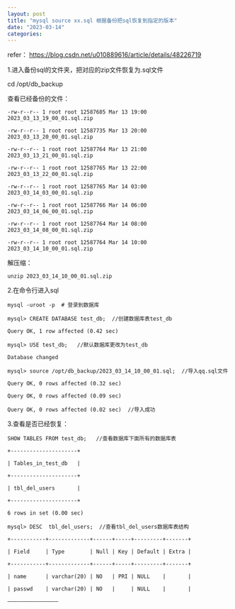 ```yaml
---
layout: post
title: "mysql source xx.sql 根据备份把sql恢复到指定的版本"
date: "2023-03-14"
categories: 
---
```

<p>refer： <a href="https://blog.csdn.net/u010889616/article/details/48226719">https://blog.csdn.net/u010889616/article/details/48226719</a></p>

<p>1.进入备份sql的文件夹，把对应的zip文件恢复为.sql文件</p>

<p>cd /opt/db_backup</p>

<p>查看已经备份的文件：</p>

<pre>
<code>-rw-r--r-- 1 root root 12587685 Mar 13 19:00 2023_03_13_19_00_01.sql.zip

-rw-r--r-- 1 root root 12587735 Mar 13 20:00 2023_03_13_20_00_01.sql.zip

-rw-r--r-- 1 root root 12587764 Mar 13 21:00 2023_03_13_21_00_01.sql.zip

-rw-r--r-- 1 root root 12587765 Mar 13 22:00 2023_03_13_22_00_01.sql.zip

-rw-r--r-- 1 root root 12587765 Mar 14 03:00 2023_03_14_03_00_01.sql.zip

-rw-r--r-- 1 root root 12587766 Mar 14 06:00 2023_03_14_06_00_01.sql.zip

-rw-r--r-- 1 root root 12587764 Mar 14 08:00 2023_03_14_08_00_01.sql.zip

-rw-r--r-- 1 root root 12587764 Mar 14 10:00 2023_03_14_10_00_01.sql.zip</code></pre>

<p>解压缩：</p>

<pre>
<code>unzip 2023_03_14_10_00_01.sql.zip</code></pre>

<p>2.在命令行进入sql</p>

<pre>
<code>mysql -uroot -p  # 登录到数据库</code></pre>

<pre>
<code>mysql&gt; CREATE DATABASE test_db;&nbsp; //创建数据库表test_db

Query OK, 1 row affected (0.42 sec)

mysql&gt; USE test_db;&nbsp;&nbsp; //默认数据库更改为test_db

Database changed

mysql&gt; source /opt/db_backup/2023_03_14_10_00_01.sql;&nbsp; //导入qq.sql文件

Query OK, 0 rows affected (0.32 sec)

Query OK, 0 rows affected (0.09 sec)

Query OK, 0 rows affected (0.02 sec)&nbsp; //导入成功</code></pre>

<p>3.查看是否已经恢复：</p>

<pre>
<code>SHOW TABLES FROM test_db;&nbsp;&nbsp; //查看数据库下面所有的数据库表

+---------------------+

| Tables_in_test_db&nbsp;&nbsp; |

+---------------------+

| tbl_del_users&nbsp;&nbsp;&nbsp;&nbsp;&nbsp;&nbsp; |

+---------------------+

6 rows in set (0.00 sec)</code></pre>

<pre>
<code>mysql&gt; DESC&nbsp; tbl_del_users;&nbsp; //查看tbl_del_users数据库表结构

+-----------+-------------+------+-----+---------+-------+

| Field&nbsp;&nbsp;&nbsp;&nbsp; | Type&nbsp;&nbsp;&nbsp;&nbsp;&nbsp;&nbsp;&nbsp; | Null | Key | Default | Extra |

+-----------+-------------+------+-----+---------+-------+

| name&nbsp;&nbsp;&nbsp;&nbsp;&nbsp; | varchar(20) | NO&nbsp;&nbsp; | PRI | NULL&nbsp;&nbsp;&nbsp; |&nbsp;&nbsp;&nbsp;&nbsp;&nbsp;&nbsp; |

| passwd&nbsp;&nbsp;&nbsp; | varchar(20) | NO&nbsp;&nbsp; |&nbsp;&nbsp;&nbsp;&nbsp; | NULL&nbsp;&nbsp;&nbsp; |&nbsp;&nbsp;&nbsp;&nbsp;&nbsp;&nbsp; |

&mdash;&mdash;&mdash;&mdash;&mdash;&mdash;&mdash;&mdash;&mdash;&mdash;&mdash;&mdash;&mdash;&mdash;&mdash;&mdash;</code></pre>

